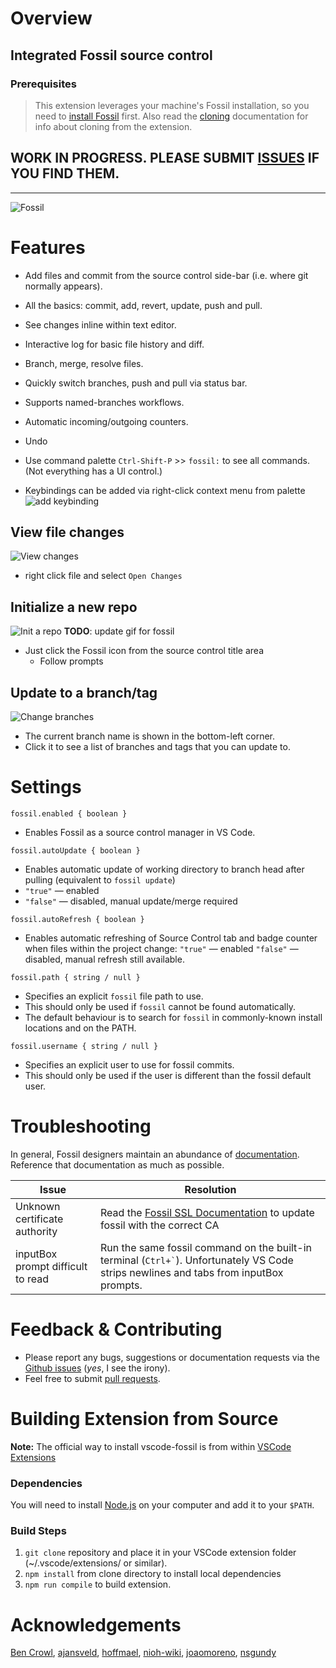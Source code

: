 # Overview

## Integrated Fossil source control

### Prerequisites

> This extension leverages your machine's Fossil installation,
so you need to
[install Fossil](https://www.fossil-scm.org/fossil/doc/trunk/www/quickstart.wiki)
first. Also read the [cloning](/docs/cloning.md) documentation for info
about cloning from the extension.

## WORK IN PROGRESS. PLEASE SUBMIT [ISSUES](https://github.com/koog1000/vscode-fossil/issues) IF YOU FIND THEM.

-----

![Fossil](/images/fossil.png)

# Features

* Add files and commit from the source control side-bar
  (i.e. where git normally appears).

* All the basics: commit, add, revert, update, push and pull.

* See changes inline within text editor.

* Interactive log for basic file history and diff.

* Branch, merge, resolve files.

* Quickly switch branches, push and pull via status bar.

* Supports named-branches workflows.

* Automatic incoming/outgoing counters.

* Undo

* Use command palette `Ctrl-Shift-P` >> `fossil:` to see all commands. (Not everything has a UI control.)

* Keybindings can be added via right-click context menu from palette
 ![add keybinding](https://user-images.githubusercontent.com/486200/127265219-ab259b53-d134-462e-85e2-f93d90673e29.png)


## View file changes
![View changes](images/fossil-diff.gif)

  * right click file and select `Open Changes`

## Initialize a new repo

![Init a repo](images/init.gif)
__TODO__: update gif for fossil

  * Just click the Fossil icon from the source control title area
    * Follow prompts

## Update to a branch/tag

![Change branches](images/change-branch.gif)

  * The current branch name is shown in the bottom-left corner.
  * Click it to see a list of branches and tags that you can update to.

# Settings

`fossil.enabled { boolean }`

  * Enables Fossil as a source control manager in VS Code.

`fossil.autoUpdate { boolean }`

  * Enables automatic update of working directory to branch head after
  pulling (equivalent to `fossil update`)
  *  `"true"` &mdash; enabled
  *  `"false"` &mdash; disabled, manual update/merge required

`fossil.autoRefresh { boolean }`

  * Enables automatic refreshing of Source Control tab and badge counter
  when files within the project change:
  `"true"` &mdash; enabled
  `"false"` &mdash; disabled, manual refresh still available.

`fossil.path { string / null }`

  * Specifies an explicit `fossil` file path to use.
  * This should only be used if `fossil` cannot be found automatically.
  * The default behaviour is to search for `fossil` in commonly-known
    install locations and on the PATH.

`fossil.username { string / null }`

  * Specifies an explicit user to use for fossil commits.
  * This should only be used if the user is different than the fossil default user.

# Troubleshooting

In general, Fossil designers maintain an abundance of
[documentation](https://fossil-scm.org/home/doc/trunk/www/permutedindex.html).
Reference that documentation as much as possible.

| Issue | Resolution
--------|----------------------------------------------------------------
| Unknown certificate authority | Read the [Fossil SSL Documentation](https://fossil-scm.org/home/doc/trunk/www/ssl.wiki#certs) to update fossil with the correct CA |
| inputBox prompt difficult to read | Run the same fossil command on the built-in terminal (<code>Ctrl+`</code>). Unfortunately VS Code strips newlines and tabs from inputBox prompts. |


# Feedback & Contributing

* Please report any bugs, suggestions or documentation requests via the
[Github issues](https://github.com/koog1000/vscode-fossil/issues)
(_yes_, I see the irony).
* Feel free to submit
[pull requests](https://github.com/koog1000/vscode-fossil/pulls).


# Building Extension from Source
**Note:** The official way to install vscode-fossil is from within
[VSCode Extensions](https://code.visualstudio.com/docs/editor/extension-gallery#_browse-for-extensions)

### Dependencies
You will need to install [Node.js](https://nodejs.org/en/download/)
on your computer and add it to your `$PATH`.

### Build Steps
1. `git clone` repository and place it in your VSCode extension folder (~/.vscode/extensions/ or similar).
2. `npm install` from clone directory to install local dependencies
3. `npm run compile` to build extension.


# Acknowledgements

[Ben Crowl](https://github.com/mrcrowl),
[ajansveld](https://github.com/ajansveld), [hoffmael](https://github.com/hoffmael), [nioh-wiki](https://github.com/nioh-wiki), [joaomoreno](https://github.com/joaomoreno), [nsgundy](https://github.com/nsgundy)
